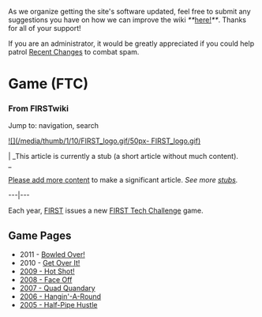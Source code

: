 As we organize getting the site's software updated, feel free to submit any
suggestions you have on how we can improve the wiki
_**_[here!](/index.php/User:Hallry/Suggestions "User:Hallry/Suggestions"
)_**_. Thanks for all of your support!

If you are an administrator, it would be greatly appreciated if you could help
patrol [Recent Changes](/index.php/Special:Recentchanges
"Special:Recentchanges" ) to combat spam.

# Game (FTC)

### From FIRSTwiki

Jump to: navigation, search

[![](/media/thumb/1/10/FIRST_logo.gif/50px-
FIRST_logo.gif)](/index.php/Image:FIRST_logo.gif "" )

|  _This article is currently a stub (a short article without much content).  
_

[Please add more
content](http://www.firstwiki.net/index.php?title=Game_%28FTC%29&action=edit
"http://www.firstwiki.net/index.php?title=Game_%28FTC%29&action=edit" ) to
make a significant article. _See more [stubs](/index.php/Special:Shortpages
"Special:Shortpages" )._  
  
---|---  
  
  
Each year, [FIRST](/index.php/FIRST "FIRST" ) issues a new [FIRST Tech
Challenge](/index.php/FIRST_Tech_Challenge "FIRST Tech Challenge" ) game.


## Game Pages

  * 2011 - [Bowled Over!](/index.php?title=Bowled_Over%21&action=edit "Bowled Over!" )
  * 2010 - [Get Over It!](/index.php?title=Get_Over_It%21&action=edit "Get Over It!" )
  * [2009 - Hot Shot!](/index.php?title=Hot_Shot%21&action=edit "Hot Shot!" )
  * [2008 - Face Off](/index.php?title=Face_Off&action=edit "Face Off" )
  * [2007 - Quad Quandary](/index.php?title=Quad_Quandary&action=edit "Quad Quandary" )
  * [2006 - Hangin'-A-Round](/index.php/Hangin%27-A-Round "Hangin'-A-Round" )
  * [2005 - Half-Pipe Hustle](/index.php?title=Half-Pipe_Hustle&action=edit "Half-Pipe Hustle" )


